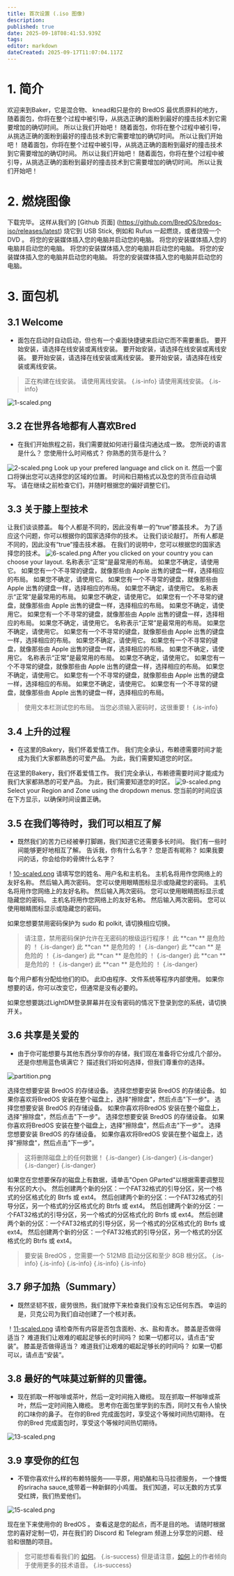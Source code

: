 ```yaml
---
title: 首次设置 (.iso 图像)
description:
published: true
date: 2025-09-18T08:41:53.939Z
tags:
editor: markdown
dateCreated: 2025-09-17T11:07:04.117Z
---
```


# 1. 简介

欢迎来到Baker，它是混合物、 knead和只是你的 BredOS 最优质原料的地方， 随着面包，你将在整个过程中被引导，从挑选正确的面粉到最好的撞击技术到它需要增加的确切时间。 所以让我们开始吧！ 随着面包，你将在整个过程中被引导，从挑选正确的面粉到最好的撞击技术到它需要增加的确切时间。 所以让我们开始吧！ 随着面包，你将在整个过程中被引导，从挑选正确的面粉到最好的撞击技术到它需要增加的确切时间。 所以让我们开始吧！ 随着面包，你将在整个过程中被引导，从挑选正确的面粉到最好的撞击技术到它需要增加的确切时间。 所以让我们开始吧！

# 2. 燃烧图像

下载完毕。 这样从我们的 [Github 页面] (https://github.com/BredOS/bredos-iso/releases/latest) 烧它到 USB Stick, 例如和 Rufus 一起燃烧，或者烧毁一个 DVD 。 将您的安装媒体插入您的电脑并启动您的电脑。 将您的安装媒体插入您的电脑并启动您的电脑。 将您的安装媒体插入您的电脑并启动您的电脑。 将您的安装媒体插入您的电脑并启动您的电脑。 将您的安装媒体插入您的电脑并启动您的电脑。

# 3. 面包机

## 3.1 Welcome

- 面包在启动时自动启动，但也有一个桌面快捷键来启动它而不需要重启。 要开始安装，请选择在线安装或离线安装。 要开始安装，请选择在线安装或离线安装。 要开始安装，请选择在线安装或离线安装。 要开始安装，请选择在线安装或离线安装。

> 正在构建在线安装。 请使用离线安装。
> {.is-info} 请使用离线安装。
> {.is-info}

![1-scaled.png](/first-setup/1-scaled.png)

## 3.2 在世界各地都有人喜欢Bred

- 在我们开始旅程之前，我们需要就如何进行最佳沟通达成一致。 您所说的语言是什么？ 您使用什么时间格式？ 你熟悉的货币是什么？

![2-scaled.png](/first-setup/2-scaled.png)
Look up your prefered language and click on it. 然后一个窗口将弹出您可以选择您的区域的位置。 时间和日期格式以及您的货币应自动填写。 请在继续之前检查它们，并随时根据您的偏好调整它们。

## 3.3 关于膝上型技术

让我们谈谈膝盖。 每个人都是不同的，因此没有单一的“true”膝盖技术。 为了适应这个问题，你可以根据你的国家选择你的技术。
让我们谈论敲打。 所有人都是不同的，因此没有“true”撞击技术器。 在我们的说明中，您可以根据您的国家选择您的技术。
![6-scaled.png](/first-setup/6-scaled.png)
After you clicked on your country you can choose your layout. 名称表示“正常”是最常用的布局。 如果您不确定，请使用它。 如果您有一个不寻常的键盘，就像那些由 Apple 出售的键盘一样，选择相应的布局。 如果您不确定，请使用它。 如果您有一个不寻常的键盘，就像那些由 Apple 出售的键盘一样，选择相应的布局。 如果您不确定，请使用它。 名称表示“正常”是最常用的布局。 如果您不确定，请使用它。 如果您有一个不寻常的键盘，就像那些由 Apple 出售的键盘一样，选择相应的布局。 如果您不确定，请使用它。 如果您有一个不寻常的键盘，就像那些由 Apple 出售的键盘一样，选择相应的布局。 如果您不确定，请使用它。 名称表示“正常”是最常用的布局。 如果您不确定，请使用它。 如果您有一个不寻常的键盘，就像那些由 Apple 出售的键盘一样，选择相应的布局。 如果您不确定，请使用它。 如果您有一个不寻常的键盘，就像那些由 Apple 出售的键盘一样，选择相应的布局。 如果您不确定，请使用它。 名称表示“正常”是最常用的布局。 如果您不确定，请使用它。 如果您有一个不寻常的键盘，就像那些由 Apple 出售的键盘一样，选择相应的布局。 如果您不确定，请使用它。 如果您有一个不寻常的键盘，就像那些由 Apple 出售的键盘一样，选择相应的布局。 如果您不确定，请使用它。 如果您有一个不寻常的键盘，就像那些由 Apple 出售的键盘一样，选择相应的布局。

> 使用文本栏测试您的布局。 当您必须输入密码时，这很重要！
> {.is-info}

## 3.4 上升的过程

- 在这里的Bakery，我们怀着爱情工作。 我们完全承认，布赖德需要时间才能成为我们大家都熟悉的可爱产品。 为此，我们需要知道您的时区。

在这里的Bakery，我们怀着爱情工作。 我们完全承认，布赖德需要时间才能成为我们大家都熟悉的可爱产品。 为此，我们需要知道您的时区。
![9-scaled.png](/first-setup/9-scaled.png)
Select your Region and Zone using the dropdown menus. 您当前的时间应该在下方显示，以确保时间设置正确。

## 3.5 在我们等待时，我们可以相互了解

- 既然我们的苦力已经被拳打脚踢，我们知道它还需要多长时间。 我们有一些时间能够更好地相互了解。 告诉我，你有什么名字？ 您是否有昵称？ 如果我要问的话，你会给你的骨牌什么名字？

！[10-scaled.png](/first-setup/10-scaled.png)
请填写您的姓名、用户名和主机名。 主机名将用作您网络上的友好名称。 然后输入两次密码。 您可以使用眼睛图标显示或隐藏您的密码。 主机名将用作您网络上的友好名称。 然后输入两次密码。 您可以使用眼睛图标显示或隐藏您的密码。 主机名将用作您网络上的友好名称。 然后输入两次密码。 您可以使用眼睛图标显示或隐藏您的密码。

如果您想要禁用密码保护为 sudo 和 polkit, 请切换相应切换。

> 请注意，禁用密码保护允许在无密码的根级运行程序！ 此 \*\*can \*\* 是危险的 ！
> {.is-danger} 此 \*\*can \*\* 是危险的 ！
> {.is-danger} 此 \*\*can \*\* 是危险的 ！
> {.is-danger} 此 \*\*can \*\* 是危险的 ！
> {.is-danger} 此 \*\*can \*\* 是危险的 ！
> {.is-danger} 此 \*\*can \*\* 是危险的 ！
> {.is-danger}

每个用户都有分配给他们的ID。 此ID由程序、文件系统等程序内部使用。 如果你想要的话，你可以改变它，但通常是没有必要的。

如果您想要跳过LightDM登录屏幕并在没有密码的情况下登录到您的系统，请切换开关。

## 3.6 共享是关爱的

- 由于你可能想要与其他东西分享你的存储，我们现在准备将它分成几个部分。 还是你想用蓝色填满它？ 描述我们将如何选择，但我们尊重你的选择。

![partition.png](/first-setup/partition.png)

选择您想要安装 BredOS 的存储设备。 选择您想要安装 BredOS 的存储设备。 如果你喜欢将BredOS 安装在整个磁盘上，选择"擦除盘"，然后点击"下一步"。 选择您想要安装 BredOS 的存储设备。 如果你喜欢将BredOS 安装在整个磁盘上，选择"擦除盘"，然后点击"下一步"。 选择您想要安装 BredOS 的存储设备。 如果你喜欢将BredOS 安装在整个磁盘上，选择"擦除盘"，然后点击"下一步"。 选择您想要安装 BredOS 的存储设备。 如果你喜欢将BredOS 安装在整个磁盘上，选择"擦除盘"，然后点击"下一步"。

> 这将删除磁盘上的任何数据！
> {.is-danger}
> {.is-danger}
> {.is-danger}
> {.is-danger}
> {.is-danger}

如果您在您想要保存的磁盘上有数据，请单击"Open GParted"以根据需要调整现有分区的大小。 然后创建两个新的分区：一个FAT32格式的引导分区，另一个格式的分区格式化的 Btrfs 或 ext4。 然后创建两个新的分区：一个FAT32格式的引导分区，另一个格式的分区格式化的 Btrfs 或 ext4。 然后创建两个新的分区：一个FAT32格式的引导分区，另一个格式的分区格式化的 Btrfs 或 ext4。 然后创建两个新的分区：一个FAT32格式的引导分区，另一个格式的分区格式化的 Btrfs 或 ext4。 然后创建两个新的分区：一个FAT32格式的引导分区，另一个格式的分区格式化的 Btrfs 或 ext4。

> 要安装 BredOS ，您需要一个 512MB 启动分区和至少 8GB 根分区。
> {.is-info}
> {.is-info}
> {.is-info}
> {.is-info}
> {.is-info}

## 3.7 卵子加热（Summary）

- 既然坚韧不拔，疲劳很热，我们就停下来检查我们没有忘记任何东西。 幸运的是，贝克公司为我们自动创建了一个核对表。

！[11-scaled.png](/first-setup/11-scaled.png)
请检查所有内容是否包含面粉、水、盐和青水。 膝盖是否做得适当？ 难道我们让艰难的崛起足够长的时间吗？ 如果一切都可以，请点击“安装”。 膝盖是否做得适当？ 难道我们让艰难的崛起足够长的时间吗？ 如果一切都可以，请点击“安装”。

## 3.8 最好的气味莫过新鲜的贝雷德。

- 现在抓取一杯咖啡或茶叶，然后一定时间拖入橄榄。 现在抓取一杯咖啡或茶叶，然后一定时间拖入橄榄。 思考你在面包里学到的东西，同时又有令人愉快的口味你的鼻子。 在你的Bred 完成面包时，享受这个等候时间热切期待。 在你的Bred 完成面包时，享受这个等候时间热切期待。

![13-scaled.png](/first-setup/13-scaled.png)

## 3.9 享受你的红包

- 不管你喜欢什么样的布赖特服务——平原，用奶酪和马马拉德服务， 一个慷慨的sriracha sauce,或带着一种新鲜的小鸡蛋。 我们知道，可以无数的方式享受红牌，我们热爱他们。

![15-scaled.png](/first-setup/15-scaled.png)

现在坐下来使用你的 BredOS 。 查看这是您的起点，而不是目的地。 请随时根据您的喜好定制一切，并在我们的 Discord 和 Telegram 频道上分享您的问题、 经验和很酷的项目。

> 您可能想看看我们的 [如何](/en/how-to)。
> {.is-success} 但是请注意，[如何](/en/how-to)上的作者倾向于使用更多的技术语音。
> {.is-success}
